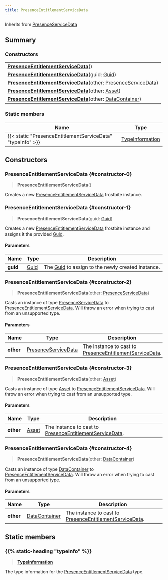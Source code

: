 ```yaml
---
title: PresenceEntitlementServiceData
---
```


Inherits from [PresenceServiceData](/vext/ref/fb/presenceservicedata)

## Summary

### Constructors

|  |
| --- |
| **[PresenceEntitlementServiceData](#constructor-0)**() |
| **[PresenceEntitlementServiceData](#constructor-1)**(guid: [Guid](/vext/ref/shared/type/guid)) |
| **[PresenceEntitlementServiceData](#constructor-2)**(other: [PresenceServiceData](/vext/ref/fb/presenceservicedata)) |
| **[PresenceEntitlementServiceData](#constructor-3)**(other: [Asset](/vext/ref/fb/asset)) |
| **[PresenceEntitlementServiceData](#constructor-4)**(other: [DataContainer](/vext/ref/shared/type/datacontainer)) |

### Static members

| Name | Type |
| ---- | ---- |
| {{< static "PresenceEntitlementServiceData" "typeInfo" >}} | [TypeInformation](/vext/ref/shared/type/typeinformation) |

## Constructors

### PresenceEntitlementServiceData {#constructor-0}

> **PresenceEntitlementServiceData**()

Creates a new [PresenceEntitlementServiceData](/vext/ref/fb/presenceentitlementservicedata) frostbite instance.

### PresenceEntitlementServiceData {#constructor-1}

> **PresenceEntitlementServiceData**(guid: [Guid](/vext/ref/shared/type/guid))

Creates a new [PresenceEntitlementServiceData](/vext/ref/fb/presenceentitlementservicedata) frostbite instance and assigns it the provided [Guid](/vext/ref/shared/type/guid).

#### Parameters

| Name | Type | Description |
| ---- | ---- | ----------- |
| **guid** | [Guid](/vext/ref/shared/type/guid) | The [Guid](/vext/ref/shared/type/guid) to assign to the newly created instance. |

### PresenceEntitlementServiceData {#constructor-2}

> **PresenceEntitlementServiceData**(other: [PresenceServiceData](/vext/ref/fb/presenceservicedata))

Casts an instance of type [PresenceServiceData](/vext/ref/fb/presenceservicedata) to [PresenceEntitlementServiceData](/vext/ref/fb/presenceentitlementservicedata). Will throw an error when trying to cast from an unsupported type.

#### Parameters

| Name | Type | Description |
| ---- | ---- | ----------- |
| **other** | [PresenceServiceData](/vext/ref/fb/presenceservicedata) | The instance to cast to [PresenceEntitlementServiceData](/vext/ref/fb/presenceentitlementservicedata). |

### PresenceEntitlementServiceData {#constructor-3}

> **PresenceEntitlementServiceData**(other: [Asset](/vext/ref/fb/asset))

Casts an instance of type [Asset](/vext/ref/fb/asset) to [PresenceEntitlementServiceData](/vext/ref/fb/presenceentitlementservicedata). Will throw an error when trying to cast from an unsupported type.

#### Parameters

| Name | Type | Description |
| ---- | ---- | ----------- |
| **other** | [Asset](/vext/ref/fb/asset) | The instance to cast to [PresenceEntitlementServiceData](/vext/ref/fb/presenceentitlementservicedata). |

### PresenceEntitlementServiceData {#constructor-4}

> **PresenceEntitlementServiceData**(other: [DataContainer](/vext/ref/shared/type/datacontainer))

Casts an instance of type [DataContainer](/vext/ref/shared/type/datacontainer) to [PresenceEntitlementServiceData](/vext/ref/fb/presenceentitlementservicedata). Will throw an error when trying to cast from an unsupported type.

#### Parameters

| Name | Type | Description |
| ---- | ---- | ----------- |
| **other** | [DataContainer](/vext/ref/shared/type/datacontainer) | The instance to cast to [PresenceEntitlementServiceData](/vext/ref/fb/presenceentitlementservicedata). |

## Static members

### {{% static-heading "typeInfo" %}}

> **[TypeInformation](/vext/ref/shared/type/typeinformation)**

The type information for the [PresenceEntitlementServiceData](/vext/ref/fb/presenceentitlementservicedata) type.

